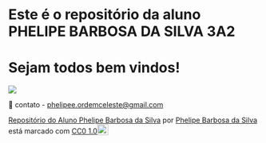 # Este é o repositório da aluno PHELIPE BARBOSA DA SILVA 3A2

# Sejam todos bem vindos!

![](https://encrypted-tbn0.gstatic.com/images?q=tbn:ANd9GcQx6JqMACm3gL75eqO8AW3jsWrWDrHS6ct66va18x_Pzg&s)

📧 contato - phelipee.ordemceleste@gmail.com

<p xmlns:cc="http://creativecommons.org/ns#" xmlns:dct="http://purl.org/dc/terms/"><a property="dct:title" rel="cc:attributionURL" href="https://fabianostege.github.io/3A2/">Repositório do Aluno Phelipe Barbosa da Silva</a> por <a rel="cc:attributionURL dct:creator" property="cc:attributionName" href="https://github.com/Phelipe-barbosa-da-silva-3a2">Phelipe Barbosa da Silva</a> está marcado com <a href=" https://creativecommons.org/publicdomain/zero/1.0/?ref=chooser-v1" target="_blank" rel="licença noopener noreferrer" style="display:inline-block;" >CC0 1.0<img style="altura:22px!importante; margem-esquerda: 3px; vertical-align:text-bottom;" src="https://mirrors.creativecommons.org/presskit/icons/cc.svg?ref=chooser-v1" alt=""><img style="height:22px!important; margem-esquerda: 3px; vertical-align:text-bottom;" src="https://mirrors.creativecommons.org/presskit/icons/zero.svg?ref=chooser-v1" alt=""></a></p>
